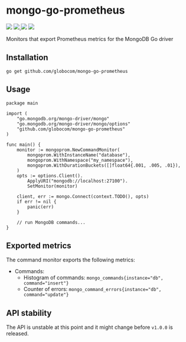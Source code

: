 # mongo-go-prometheus

<p>
  <img src="https://img.shields.io/github/workflow/status/globocom/mongo-go-prometheus/Go?style=flat-square">
  <a href="https://github.com/globocom/mongo-go-prometheus/blob/main/LICENSE">
    <img src="https://img.shields.io/github/license/globocom/mongo-go-prometheus?color=blue&style=flat-square">
  </a>
  <img src="https://img.shields.io/github/go-mod/go-version/globocom/mongo-go-prometheus?style=flat-square">
  <a href="https://pkg.go.dev/github.com/globocom/mongo-go-prometheus">
    <img src="https://img.shields.io/badge/Go-reference-blue?style=flat-square">
  </a>
</p>

Monitors that export Prometheus metrics for the MongoDB Go driver

## Installation

	go get github.com/globocom/mongo-go-prometheus

## Usage

```golang
package main

import (
	"go.mongodb.org/mongo-driver/mongo"
	"go.mongodb.org/mongo-driver/mongo/options"
	"github.com/globocom/mongo-go-prometheus"
)

func main() {
	monitor := mongoprom.NewCommandMonitor(
		mongoprom.WithInstanceName("database"),
		mongoprom.WithNamespace("my_namespace"),
		mongoprom.WithDurationBuckets([]float64{.001, .005, .01}),
	)
	opts := options.Client().
		ApplyURI("mongodb://localhost:27100").
		SetMonitor(monitor)

	client, err := mongo.Connect(context.TODO(), opts)
	if err != nil {
		panic(err)
	}

	// run MongoDB commands...
}
```

## Exported metrics

The command monitor exports the following metrics:

- Commands:
	- Histogram of commands: `mongo_commands{instance="db", command="insert"}`
	- Counter of errors: `mongo_command_errors{instance="db", command="update"}`

## API stability

The API is unstable at this point and it might change before `v1.0.0` is released.
